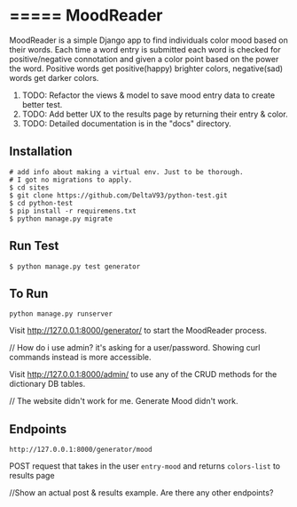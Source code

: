 =====
MoodReader
=====

MoodReader is a simple Django app to find individuals color mood based on
their words. Each time a word entry is submitted each word is checked
for positive/negative connotation and given a color point based on the power
the word. Positive words get positive(happy) brighter colors, negative(sad) words get darker colors.

1. TODO: Refactor the views & model to save mood entry data to create better test.
2. TODO: Add better UX to the results page by returning their entry & color.
3. TODO: Detailed documentation is in the "docs" directory.

Installation
-----------

````
# add info about making a virtual env. Just to be thorough.
# I got no migrations to apply.
$ cd sites
$ git clone https://github.com/DeltaV93/python-test.git
$ cd python-test
$ pip install -r requiremens.txt
$ python manage.py migrate
````

Run Test
-----------

````
$ python manage.py test generator
````


To Run 
-----------

````
python manage.py runserver 
````

Visit http://127.0.0.1:8000/generator/ to start the MoodReader process.

// How do i use admin? it's asking for a user/password. Showing curl commands instead is more accessible.

Visit http://127.0.0.1:8000/admin/ to use any of the CRUD methods for the dictionary DB tables. 

// The website didn't work for me. Generate Mood didn't work.

Endpoints
-----------
````
http://127.0.0.1:8000/generator/mood
````
POST request that takes in the user `entry-mood` and returns `colors-list` to results page  

//Show an actual post & results example. Are there any other endpoints?
